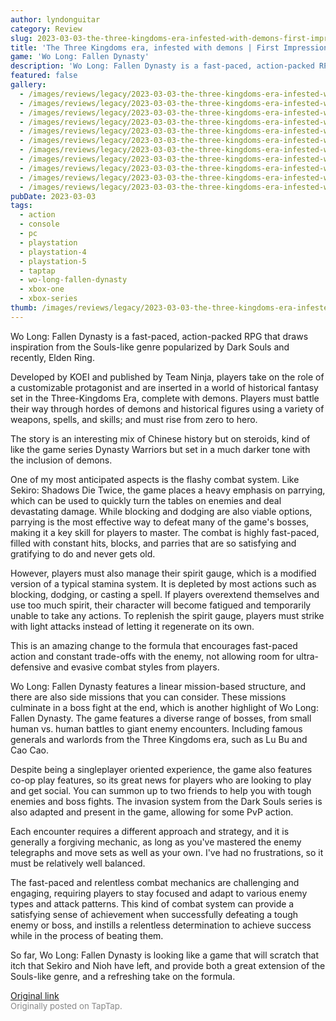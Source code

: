 ```yaml
---
author: lyndonguitar
category: Review
slug: 2023-03-03-the-three-kingdoms-era-infested-with-demons-first-impressions-wo-long-fallen-dynasty
title: 'The Three Kingdoms era, infested with demons | First Impressions - Wo Long: Fallen Dynasty'
game: 'Wo Long: Fallen Dynasty'
description: 'Wo Long: Fallen Dynasty is a fast-paced, action-packed RPG that draws inspiration from the Souls-like genre popularized by Dark Souls and recently, Elden Ring.'
featured: false
gallery:
  - /images/reviews/legacy/2023-03-03-the-three-kingdoms-era-infested-with-demons--first-impressions---wo-long-fallen-dynasty-0.avif
  - /images/reviews/legacy/2023-03-03-the-three-kingdoms-era-infested-with-demons--first-impressions---wo-long-fallen-dynasty-1.avif
  - /images/reviews/legacy/2023-03-03-the-three-kingdoms-era-infested-with-demons--first-impressions---wo-long-fallen-dynasty-2.avif
  - /images/reviews/legacy/2023-03-03-the-three-kingdoms-era-infested-with-demons--first-impressions---wo-long-fallen-dynasty-3.avif
  - /images/reviews/legacy/2023-03-03-the-three-kingdoms-era-infested-with-demons--first-impressions---wo-long-fallen-dynasty-4.avif
  - /images/reviews/legacy/2023-03-03-the-three-kingdoms-era-infested-with-demons--first-impressions---wo-long-fallen-dynasty-5.avif
  - /images/reviews/legacy/2023-03-03-the-three-kingdoms-era-infested-with-demons--first-impressions---wo-long-fallen-dynasty-6.avif
  - /images/reviews/legacy/2023-03-03-the-three-kingdoms-era-infested-with-demons--first-impressions---wo-long-fallen-dynasty-7.avif
  - /images/reviews/legacy/2023-03-03-the-three-kingdoms-era-infested-with-demons--first-impressions---wo-long-fallen-dynasty-8.avif
  - /images/reviews/legacy/2023-03-03-the-three-kingdoms-era-infested-with-demons--first-impressions---wo-long-fallen-dynasty-9.avif
  - /images/reviews/legacy/2023-03-03-the-three-kingdoms-era-infested-with-demons--first-impressions---wo-long-fallen-dynasty-10.avif
pubDate: 2023-03-03
tags:
  - action
  - console
  - pc
  - playstation
  - playstation-4
  - playstation-5
  - taptap
  - wo-long-fallen-dynasty
  - xbox-one
  - xbox-series
thumb: /images/reviews/legacy/2023-03-03-the-three-kingdoms-era-infested-with-demons--first-impressions---wo-long-fallen-dynasty-0.avif
---
```


Wo Long: Fallen Dynasty is a fast-paced, action-packed RPG that draws inspiration from the Souls-like genre popularized by Dark Souls and recently, Elden Ring.

Developed by KOEI and published by Team Ninja, players take on the role of a customizable protagonist and are inserted in a world of historical fantasy set in the Three-Kingdoms Era, complete with demons. Players must battle their way through hordes of demons and historical figures using a variety of weapons, spells, and skills; and must rise from zero to hero.

The story is an interesting mix of Chinese history but on steroids, kind of like the game series Dynasty Warriors but set in a much darker tone with the inclusion of demons.

One of my most anticipated aspects is the flashy combat system. Like Sekiro: Shadows Die Twice, the game places a heavy emphasis on parrying, which can be used to quickly turn the tables on enemies and deal devastating damage. While blocking and dodging are also viable options, parrying is the most effective way to defeat many of the game's bosses, making it a key skill for players to master. The combat is highly fast-paced, filled with constant hits, blocks, and parries that are so satisfying and gratifying to do and never gets old.

However, players must also manage their spirit gauge, which is a modified version of a typical stamina system. It is depleted by most actions such as blocking, dodging, or casting a spell. If players overextend themselves and use too much spirit, their character will become fatigued and temporarily unable to take any actions. To replenish the spirit gauge, players must strike with light attacks instead of letting it regenerate on its own.

This is an amazing change to the formula that encourages fast-paced action and constant trade-offs with the enemy, not allowing room for ultra-defensive and evasive combat styles from players.

Wo Long: Fallen Dynasty features a linear mission-based structure, and there are also side missions that you can consider. These missions culminate in a boss fight at the end, which is another highlight of Wo Long: Fallen Dynasty. The game features a diverse range of bosses, from small human vs. human battles to giant enemy encounters. Including famous generals and warlords from the Three Kingdoms era, such as Lu Bu and Cao Cao.

Despite being a singleplayer oriented experience, the game also features co-op play features, so its great news for players who are looking to play and get social. You can summon up to two friends to help you with tough enemies and boss fights. The invasion system from the Dark Souls series is also adapted and present in the game, allowing for some PvP action.

Each encounter requires a different approach and strategy, and it is generally a forgiving mechanic, as long as you've mastered the enemy telegraphs and move sets as well as your own. I've had no frustrations, so it must be relatively well balanced.

The fast-paced and relentless combat mechanics are challenging and engaging, requiring players to stay focused and adapt to various enemy types and attack patterns. This kind of combat system can provide a satisfying sense of achievement when successfully defeating a tough enemy or boss, and instills a relentless determination to achieve success while in the process of beating them.

So far, Wo Long: Fallen Dynasty is looking like a game that will scratch that itch that Sekiro and Nioh have left, and provide both a great extension of the Souls-like genre, and a refreshing take on the formula.

[Original link](https://www.taptap.io/post/4690976)<br><span style="font-size: 0.95em; color: #888;">Originally posted on TapTap.</span>